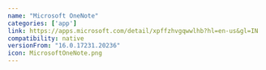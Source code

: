 ```yaml
---
name: "Microsoft OneNote"
categories: ['app']
link: https://apps.microsoft.com/detail/xpffzhvgqwwlhb?hl=en-us&gl=IN
compatibility: native
versionFrom: "16.0.17231.20236"
icon: MicrosoftOneNote.png
---
```


